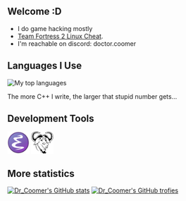 ## Welcome :D

- I do game hacking mostly
- [Team Fortress 2 Linux Cheat](https://github.com/Doctor-Coomer/TeamFortress2-Linux-Internal).
- I'm reachable on discord: doctor.coomer

## Languages I Use
<img width="300px" src="https://github-readme-stats.vercel.app/api/top-langs/?username=Doctor-Coomer&layout=compact&theme=react&hide=css,html,roff,Emacs%20Lisp&langs_count=10" alt="My top languages">

The more C++ I write, the larger that stupid number gets...

## Development Tools

<div align="left">
  <img src="https://raw.githubusercontent.com/Doctor-Coomer/Doctor-Coomer/refs/heads/main/120px-EmacsIcon.svg.png" height="50" width="50" alt="Emacs"  />
  <img src="https://raw.githubusercontent.com/Doctor-Coomer/Doctor-Coomer/refs/heads/main/Heckert_GNU_white.svg.png" height="50" width="50" alt="GNU"  />
</div>

## More statistics
[![Dr_Coomer's GitHub stats](https://github-readme-stats.vercel.app/api?username=Doctor-Coomer&theme=tokyonight&show_icons=true&include_all_commits=true&count_private=true)](https://github.com/Doctor-Coomer)
[![Dr_Coomer's GitHub trofies](https://github-profile-trophy.vercel.app/?username=Doctor-Coomer&theme=onedark)](https://github.com/ryo-ma/github-profile-trophy)
